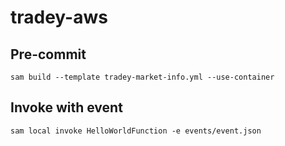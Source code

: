 # tradey-aws


## Pre-commit
```shell
sam build --template tradey-market-info.yml --use-container
```

## Invoke with event
```shell
sam local invoke HelloWorldFunction -e events/event.json
```
